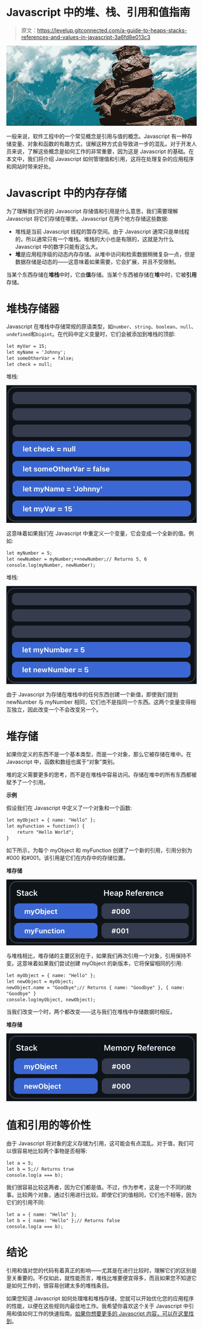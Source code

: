 # Javascript 中的堆、栈、引用和值指南

> 原文：<https://levelup.gitconnected.com/a-guide-to-heaps-stacks-references-and-values-in-javascript-3a6fd8e013c3>

![](img/da28e3b7598908086a807462b9ae5a18.png)

一般来说，软件工程中的一个常见概念是引用与值的概念。Javascript 有一种存储变量、对象和函数的有趣方式，误解这种方式会导致进一步的混乱。对于开发人员来说，了解这些概念是如何工作的非常重要，因为这是 Javascript 的基础。在本文中，我们将介绍 Javascript 如何管理值和引用，这将在处理复杂的应用程序和网站时带来好处。

# Javascript 中的内存存储

为了理解我们所说的 Javascript 存储值和引用是什么意思，我们需要理解 Javascript 将它们存储在哪里。Javascript 在两个地方存储这些数据:

*   堆栈是当前 Javascript 线程的暂存空间。由于 Javascript 通常只是单线程的，所以通常只有一个堆栈。堆栈的大小也是有限的，这就是为什么 Javascript 中的数字只能有这么大。
*   **堆**是应用程序级的动态内存存储。从堆中访问和检索数据稍微复杂一点，但是数据存储是动态的——这意味着如果需要，它会扩展，并且不受限制。

当某个东西存储在**堆栈**中时，它由**值**存储。当某个东西被存储在**堆**中时，它被**引用**存储。

# 堆栈存储器

Javascript 在堆栈中存储常规的原语类型，如`number`、`string`、`boolean`、`null`、`undefined`和`bigint`。在代码中定义变量时，它们会被添加到堆栈的顶部:

```
let myVar = 15;
let myName = 'Johnny';
let someOtherVar = false;
let check = null;
```

堆栈:

![](img/1d0ff8287038cdbf94ef64277e1a64b3.png)

这意味着如果我们在 Javascript 中重定义一个变量，它会变成一个全新的值。例如:

```
let myNumber = 5;
let newNumber = myNumber;++newNumber;// Returns 5, 6
console.log(myNumber, newNumber);
```

堆栈:

![](img/6591ca5507949e1486b7f3845f1cef0a.png)

由于 Javascript 为存储在堆栈中的任何东西创建一个新值，即使我们提到 newNumber 与 myNumber 相同，它们也不是指同一个东西。这两个变量变得相互独立，因此改变一个不会改变另一个。

# 堆存储

如果你定义的东西不是一个基本类型，而是一个对象，那么它被存储在堆中。在 Javascript 中，函数和数组也属于“对象”类别。

堆的定义需要更多的思考，而不是在堆栈中容易访问。存储在堆中的所有东西都被赋予了一个引用。

**示例**

假设我们在 Javascript 中定义了一个对象和一个函数:

```
let myObject = { name: "Hello" };
let myFunction = function() {
    return "Hello World";
}
```

如下所示，为每个 myObject 和 myFunction 创建了一个新的引用，引用分别为#000 和#001。该引用是它们在内存中的存储位置。

**堆存储**

![](img/2ac17751dc1c0b6d25f68683b0b93d46.png)

与堆栈相比，堆存储的主要区别在于，如果我们再次引用一个对象，引用保持不变。这意味着如果我们尝试创建 myObject 的新版本，它将保留相同的引用:

```
let myObject = { name: "Hello" };
let newObject = myObject;
newObject.name = "Goodbye";// Returns { name: "Goodbye" }, { name: "Goodbye" }
console.log(myObject, newObject);
```

当我们改变一个时，两个都改变——这与我们在堆栈中存储数据时相反。

**堆存储**

![](img/9e54879dadba4d1d5c37d21bcb506c5c.png)

# 值和引用的等价性

由于 Javascript 将对象的定义存储为引用，这可能会有点混乱。对于值，我们可以很容易地比较两个事物是否相等:

```
let a = 5;
let b = 5;// Returns true
console.log(a === b);
```

我们很容易比较这两者，因为它们都是值。不过，作为参考，这是一个不同的故事。比较两个对象，通过引用进行比较。即使它们的值相同，它们也不相等，因为它们的引用不同:

```
let a = { name: "Hello" };
let b = { name: "Hello" };// Returns false
console.log(a === b);
```

# 结论

引用和值对您的代码有着真正的影响——尤其是在进行比较时，理解它们的区别是至关重要的。不仅如此，就性能而言，堆栈比堆要便宜得多，而且如果您不知道它是如何工作的，很容易创建太多的堆栈条目。

如果您知道 Javascript 如何处理堆和堆栈存储，您就可以开始优化您的应用程序的性能，以便在这些规则内最佳地工作。我希望你喜欢这个关于 Javascript 中引用和值如何工作的快速指南。[如果你想要更多的 Javascript 内容，可以在这里找到](https://fjolt.com/category/javascript)。
